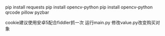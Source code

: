 pip install requests
pip install opencv-python
pip install opencv-python qrcode pillow pyzbar

cookie建议使用安卓5配合fiddler抓一次
运行main.py
修改value.py改变购买对象
